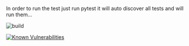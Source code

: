 In order to run the test just run pytest it will auto discover all tests and will run them...

![build](https://github.com/nagrigore/testing/workflows/build/badge.svg)

[![Known Vulnerabilities](https://snyk.io/test/github/nagrigore/testing/badge.svg)](https://snyk.io/test/github/nagrigore/testing)
